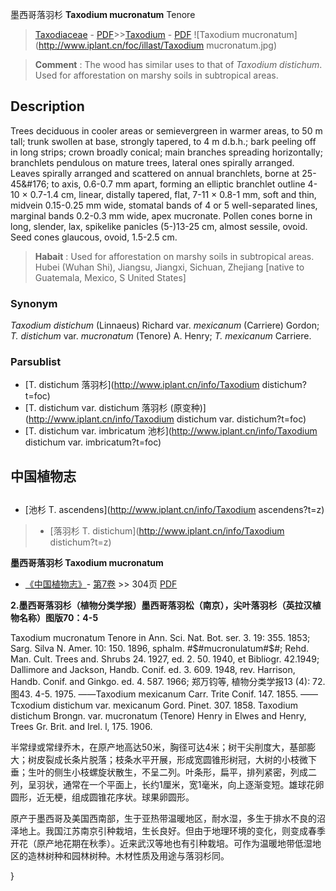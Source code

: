 墨西哥落羽杉 **Taxodium mucronatum** Tenore

> [Taxodiaceae](http://www.iplant.cn/info/Taxodiaceae?t=foc) - [PDF](http://www.iplant.cn/foc/pdf/Taxodiaceae.pdf)>>[Taxodium](http://www.iplant.cn/info/Taxodium?t=foc) - [PDF](http://www.iplant.cn/foc/pdf/Taxodium.pdf)
![Taxodium mucronatum](http://www.iplant.cn/foc/illast/Taxodium mucronatum.jpg)

> **Comment** : 
> The wood has similar uses to that of *Taxodium distichum*.
> Used for afforestation on marshy soils in subtropical areas.

## Description

Trees deciduous in cooler areas or semievergreen in warmer areas, to 50 m tall; trunk swollen at base, strongly tapered, to 4 m d.b.h.; bark peeling off in long strips; crown broadly conical; main branches spreading horizontally; branchlets pendulous on mature trees, lateral ones spirally arranged. Leaves spirally arranged and scattered on annual branchlets, borne at 25-45&amp;#176;  to axis, 0.6-0.7 mm apart, forming an elliptic branchlet outline 4-10 ×  0.7-1.4 cm, linear, distally tapered, flat, 7-11 ×  0.8-1 mm, soft and thin, midvein 0.15-0.25 mm wide, stomatal bands of 4 or 5 well-separated lines, marginal bands 0.2-0.3 mm wide, apex mucronate. Pollen cones borne in long, slender, lax, spikelike panicles (5-)13-25 cm, almost sessile, ovoid. Seed cones glaucous, ovoid, 1.5-2.5 cm.

> **Habait** : 
> Used for afforestation on marshy soils in subtropical areas. Hubei (Wuhan Shi), Jiangsu, Jiangxi, Sichuan, Zhejiang [native to Guatemala, Mexico, S United States]

### Synonym
*Taxodium distichum* (Linnaeus) Richard var. *mexicanum* (Carriere) Gordon; *T. distichum* var. *mucronatum* (Tenore) A. Henry; *T. mexicanum* Carriere.

### Parsublist

* [T.  distichum  落羽杉](http://www.iplant.cn/info/Taxodium distichum?t=foc)
* [T.  distichum var. distichum  落羽杉 (原变种)](http://www.iplant.cn/info/Taxodium distichum var. distichum?t=foc)
* [T.  distichum var. imbricatum  池杉](http://www.iplant.cn/info/Taxodium distichum var. imbricatum?t=foc)

## 中国植物志

## 
* [池杉  T.  ascendens](http://www.iplant.cn/info/Taxodium ascendens?t=z)
> * [落羽杉  T.  distichum](http://www.iplant.cn/info/Taxodium distichum?t=z)

**墨西哥落羽杉 Taxodium mucronatum**

* [《中国植物志》](http://www.iplant.cn/frps)- [第7卷](http://www.iplant.cn/frps/vol/7) >> 304页 [PDF](http://www.iplant.cn/frps/pdf/7/304.pdf)

**2.墨西哥落羽杉（植物分类学报）墨西哥落羽松（南京），尖叶落羽杉（英拉汉植物名称）图版70：4-5**

Taxodium mucronatum Tenore in Ann. Sci. Nat. Bot. ser. 3. 19: 355. 1853; Sarg. Silva N. Amer. 10: 150. 1896, sphalm. #$#mucronulatum#$#; Rehd. Man. Cult. Trees and. Shrubs 24. 1927, ed. 2. 50. 1940, et Bibliogr. 42.1949; Dallimore and Jackson, Handb. Conif. ed. 3. 609. 1948, rev. Harrison, Handb. Conif. and Ginkgo. ed. 4. 587. 1966; 郑万钧等, 植物分类学报13 (4): 72. 图43. 4-5. 1975. ——Taxodium mexicanum Carr. Trite Conif. 147. 1855. ——Tcxodium distichum var. mexicanum Gord. Pinet. 307. 1858. Taxodium distichum Brongn. var. mucronatum (Tenore) Henry in Elwes and Henry, Trees Gr. Brit. and Irel. l, 175. 1906.

半常绿或常绿乔木，在原产地高达50米，胸径可达4米；树干尖削度大，基部膨大；树皮裂成长条片脱落；枝条水平开展，形成宽圆锥形树冠，大树的小枝微下垂；生叶的侧生小枝螺旋状散生，不呈二列。叶条形，扁平，排列紧密，列成二列，呈羽状，通常在一个平面上，长约1厘米，宽1毫米，向上逐渐变短。雄球花卵圆形，近无梗，组成圆锥花序状。球果卵圆形。

原产于墨西哥及美国西南部，生于亚热带温暖地区，耐水湿，多生于排水不良的沼泽地上。我国江苏南京引种栽培，生长良好。但由于地理环境的变化，则变成春季开花（原产地花期在秋季）。近来武汉等地也有引种栽培。可作为温暖地带低湿地区的造林树种和园林树种。木材性质及用途与落羽杉同。

}